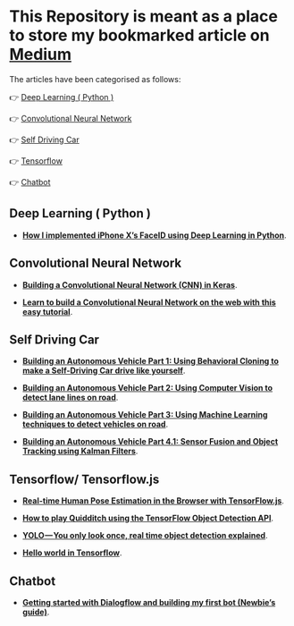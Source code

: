 # This Repository is meant as a place to store my bookmarked article on [Medium](https://medium.com/)

The articles have been categorised as follows:

:point_right: [Deep Learning ( Python )](https://github.com/arpitj07/Medium-Articles-Bookmarks/blob/master/README.md#deep-learning--python-)

:point_right: [Convolutional Neural Network](https://github.com/arpitj07/Medium-Articles-Bookmarks/blob/master/README.md#convolutional-neural-network)

:point_right: [ Self Driving Car](https://github.com/arpitj07/Medium-Articles-Bookmarks/blob/master/README.md#self-driving-car)

:point_right: [ Tensorflow ](https://github.com/arpitj07/Medium-Articles-Bookmarks/blob/master/README.md#tensorflow-tensorflowjs)

:point_right: [Chatbot](https://github.com/arpitj07/Medium-Articles-Bookmarks/blob/master/README.md#chatbot)



## Deep Learning ( Python )

- **[How I implemented iPhone X’s FaceID using Deep Learning in Python](https://towardsdatascience.com/how-i-implemented-iphone-xs-faceid-using-deep-learning-in-python-d5dbaa128e1d)**.



## Convolutional Neural Network

- **[Building a Convolutional Neural Network (CNN) in Keras](https://towardsdatascience.com/building-a-convolutional-neural-network-cnn-in-keras-329fbbadc5f5)**.

- **[Learn to build a Convolutional Neural Network on the web with this easy tutorial](https://medium.freecodecamp.org/learn-to-build-a-convolutional-neural-network-on-the-web-with-this-easy-tutorial-2d617ffeaef3)**.



## Self Driving Car

- **[Building an Autonomous Vehicle Part 1: Using Behavioral Cloning to make a Self-Driving Car drive like yourself](https://medium.com/@akhilsuri194/building-an-autonomous-vehicle-part-1-using-behavioral-cloning-to-make-a-self-driving-car-drive-92622d1c2dfe)**.

- **[Building an Autonomous Vehicle Part 2: Using Computer Vision to detect lane lines on road](https://medium.com/@akhilsuri194/building-an-autonomous-vehicle-part-2-using-computer-vision-to-detect-lane-lines-on-road-31ea3cda0cbd)**.

- **[Building an Autonomous Vehicle Part 3: Using Machine Learning techniques to detect vehicles on road](https://medium.com/@akhilsuri194/building-an-autonomous-vehicle-part-3-using-machine-learning-techniques-to-detect-vehicles-on-road-6cfdfbd926f8)**.

- **[Building an Autonomous Vehicle Part 4.1: Sensor Fusion and Object Tracking using Kalman Filters](https://medium.com/@akhilsuri194/building-an-autonomous-vehicle-part-4-1-sensor-fusion-and-object-tracking-using-kalman-filters-66589e522965)**.



## Tensorflow/ Tensorflow.js

- **[Real-time Human Pose Estimation in the Browser with TensorFlow.js](https://medium.com/tensorflow/real-time-human-pose-estimation-in-the-browser-with-tensorflow-js-7dd0bc881cd5)**.

- **[How to play Quidditch using the TensorFlow Object Detection API](https://medium.freecodecamp.org/how-to-play-quidditch-using-the-tensorflow-object-detection-api-b0742b99065d)**.

- **[YOLO — You only look once, real time object detection explained](https://towardsdatascience.com/yolo-you-only-look-once-real-time-object-detection-explained-492dc9230006)**.

- **[Hello world in Tensorflow](https://towardsdatascience.com/hello-world-in-tensorflow-973e6c38e8ed)**.



## Chatbot

- **[Getting started with Dialogflow and building my first bot (Newbie’s guide)](https://chatbotslife.com/getting-started-with-dialogflow-and-building-my-first-bot-newbies-guide-d025d4eed3b2)**.
